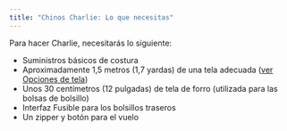```yaml
---
title: "Chinos Charlie: Lo que necesitas"
---
```


Para hacer Charlie, necesitarás lo siguiente:

- Suministros básicos de costura
- Aproximadamente 1,5 metros (1,7 yardas) de una tela adecuada ([ver Opciones de tela](/docs/patterns/charlie/fabric))
- Unos 30 centímetros (12 pulgadas) de tela de forro (utilizada para las bolsas de bolsillo)
- Interfaz Fusible para los bolsillos traseros
- Un zipper y botón para el vuelo
